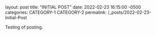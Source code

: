 layout: post
title: "INITIAL POST"
date: 2022-02-23 16:15:00 -0500
categories: CATEGORY-1 CATEGORY-2
permalink: /_posts/2022-02-23-Initial-Post

Testing of posting.
